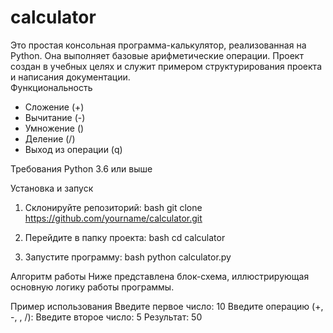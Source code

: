 # calculator
Это простая консольная программа-калькулятор, реализованная на Python. Она выполняет базовые арифметические операции. Проект создан в учебных целях и служит примером структурирования проекта и написания документации.  
Функциональность
- Сложение (+)
- Вычитание (-)
- Умножение ()
- Деление (/)
- Выход из операции (q)

 
Требования
 Python 3.6 или выше

Установка и запуск
1.  Склонируйте репозиторий:
    bash
    git clone https://github.com/yourname/calculator.git
2.  Перейдите в папку проекта:
    bash
    cd calculator
    
3.  Запустите программу:
    bash
    python calculator.py

Алгоритм работы
Ниже представлена блок-схема, иллюстрирующая основную логику работы программы.

 
Пример использования
Введите первое число: 10
Введите операцию (+, -, , /): 
Введите второе число: 5
Результат: 50


